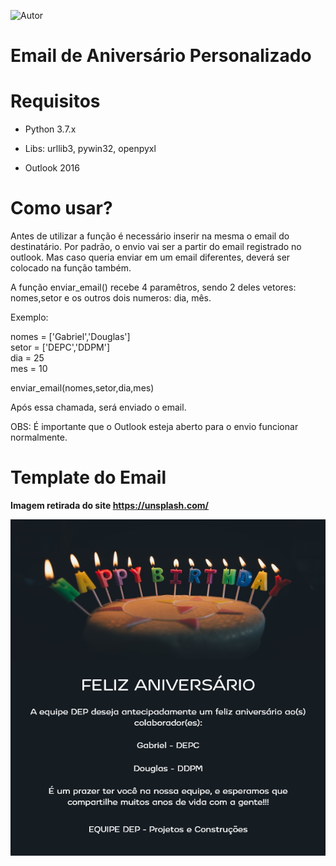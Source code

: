 ![Autor](https://img.shields.io/badge/Autor-Gabriel%20Gomes-green?color=red&label=Autor&style=for-the-badge)
# **Email de Aniversário Personalizado** #

# Requisitos

  - Python 3.7.x 

  - Libs: urllib3, pywin32, openpyxl

  - Outlook 2016

# Como usar?
  Antes de utilizar a função é necessário inserir na mesma o email do destinatário. Por padrão, o envio vai ser a partir do email registrado no outlook. Mas caso queria enviar em um email diferentes, deverá ser colocado na função também.

  A função enviar_email() recebe 4 paramêtros, sendo 2 deles vetores: nomes,setor e os outros dois numeros: dia, mês.

  Exemplo:

  nomes = ['Gabriel','Douglas'] <br>
  setor = ['DEPC','DDPM'] <br>
  dia = 25 <br>
  mes = 10 <br>

  enviar_email(nomes,setor,dia,mes)

  Após essa chamada, será enviado o email.

  OBS: É importante que o Outlook esteja aberto para o envio funcionar normalmente.

# Template do Email
<b>Imagem retirada do site https://unsplash.com/</b>

<img src="Template_Email.PNG" alt="template_email_birthday">